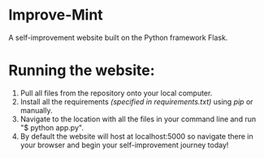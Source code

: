 # Improve-Mint
A self-improvement website built on the Python framework Flask.

# Running the website:
1. Pull all files from the repository onto your local computer.
1. Install all the requirements _(specified in requirements.txt)_ using _pip_ or manually.
1. Navigate to the location with all the files in your command line and run "$ python app.py".
1. By default the website will host at localhost:5000 so navigate there in your browser and begin your self-improvement journey today!
